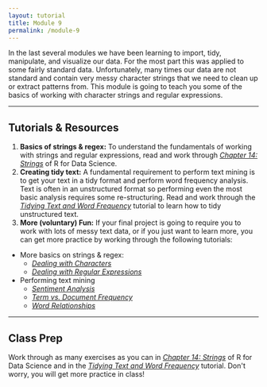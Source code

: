 ```yaml
---
layout: tutorial
title: Module 9
permalink: /module-9
---
```


In the last several modules we have been learning to import, tidy, manipulate, and visualize our data. For the most part this was applied to some fairly standard data.  Unfortunately, many times our data are not standard and contain very messy character strings that we need to clean up or extract patterns from.  This module is going to teach you some of the basics of working with character strings and regular expressions.  

<hr>

## Tutorials & Resources

1. __Basics of strings & regex:__ To understand the fundamentals of working with strings and regular expressions, read and work through [*Chapter 14: Strings*](http://r4ds.had.co.nz/strings.html) of R for Data Science.
2. __Creating tidy text:__ A fundamental requirement to perform text mining is to get your text in a tidy format and perform word frequency analysis. Text is often in an unstructured format so performing even the most basic analysis requires some re-structuring. Read and work through the [*Tidying Text and Word Frequency*](tidy_text) tutorial to learn how to tidy unstructured text.
3. __More (voluntary) Fun:__ If your final project is going to require you to work with lots of messy text data, or if you just want to learn more, you can get more practice by working through the following tutorials: 
- More basics on strings & regex:    
   - [*Dealing with Characters*](characters)
   - [*Dealing with Regular Expressions*](regex)  
- Performing text mining  
   - [*Sentiment Analysis*](sentiment_analysis)
   - [*Term vs. Document Frequency*](tf-idf_analysis)
   - [*Word Relationships*](word_relationships)

<hr>

## Class Prep

Work through as many exercises as you can in [*Chapter 14: Strings*](http://r4ds.had.co.nz/strings.html) of R for Data Science and in the [*Tidying Text and Word Frequency*](tidy_text) tutorial.  Don't worry, you will get more practice in class!
